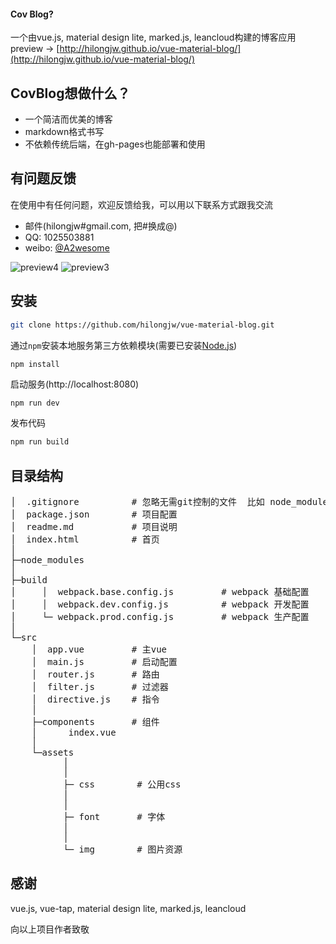 #### Cov Blog?

一个由vue.js, material design lite, marked.js, leancloud构建的博客应用
preview -> [http://hilongjw.github.io/vue-material-blog/](http://hilongjw.github.io/vue-material-blog/)


## CovBlog想做什么？

* 一个简洁而优美的博客
* markdown格式书写
* 不依赖传统后端，在gh-pages也能部署和使用

## 有问题反馈
在使用中有任何问题，欢迎反馈给我，可以用以下联系方式跟我交流

* 邮件(hilongjw#gmail.com, 把#换成@)
* QQ: 1025503881
* weibo: [@A2wesome](http://weibo.com/hilongjw)

![preview4](https://github.com/hilongjw/vue-material-blog/blob/master/preview4.png) 
![preview3](https://github.com/hilongjw/vue-material-blog/blob/master/preview3.png)

## 安装

```bash
git clone https://github.com/hilongjw/vue-material-blog.git
```

通过`npm`安装本地服务第三方依赖模块(需要已安装[Node.js](https://nodejs.org/))

```
npm install
```

启动服务(http://localhost:8080)
``` bash
npm run dev
```

发布代码
``` bash
npm run build
```

## 目录结构
<pre>
│  .gitignore          # 忽略无需git控制的文件  比如 node_modules
│  package.json        # 项目配置
│  readme.md           # 项目说明
│  index.html          # 首页
│
├─node_modules
│
├─build
│     │  webpack.base.config.js         # webpack 基础配置
│     │  webpack.dev.config.js          # webpack 开发配置
│     └─ webpack.prod.config.js         # webpack 生产配置
│
└─src
    │  app.vue         # 主vue
    │  main.js         # 启动配置
    │  router.js       # 路由
    │  filter.js       # 过滤器
    │  directive.js    # 指令
    │
    ├─components       # 组件
    │      index.vue
    │
    └─assets             
          │            
          │
          ├─ css        # 公用css
          │
          │
          ├─ font       # 字体
          │
          │
          └─ img        # 图片资源
</pre>

## 感谢

vue.js, vue-tap, material design lite, marked.js, leancloud 

向以上项目作者致敬